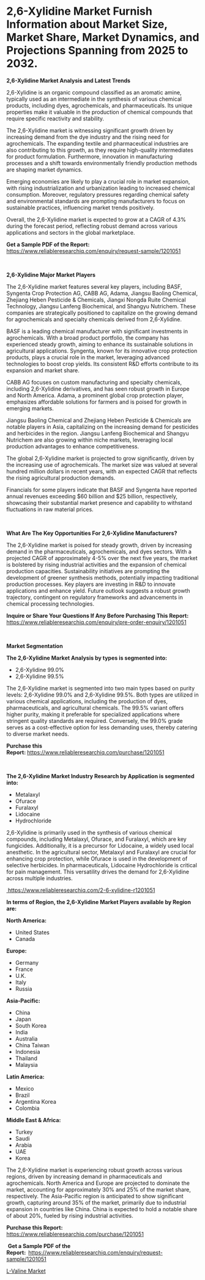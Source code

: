 <p><h1>2,6-Xylidine Market Furnish Information about Market Size, Market Share, Market Dynamics, and Projections Spanning from 2025 to 2032.</h1></p><p><strong>2,6-Xylidine Market Analysis and Latest Trends</strong></p>
<p><p>2,6-Xylidine is an organic compound classified as an aromatic amine, typically used as an intermediate in the synthesis of various chemical products, including dyes, agrochemicals, and pharmaceuticals. Its unique properties make it valuable in the production of chemical compounds that require specific reactivity and stability.</p><p>The 2,6-Xylidine market is witnessing significant growth driven by increasing demand from the dye industry and the rising need for agrochemicals. The expanding textile and pharmaceutical industries are also contributing to this growth, as they require high-quality intermediates for product formulation. Furthermore, innovation in manufacturing processes and a shift towards environmentally friendly production methods are shaping market dynamics.</p><p>Emerging economies are likely to play a crucial role in market expansion, with rising industrialization and urbanization leading to increased chemical consumption. Moreover, regulatory pressures regarding chemical safety and environmental standards are prompting manufacturers to focus on sustainable practices, influencing market trends positively.</p><p>Overall, the 2,6-Xylidine market is expected to grow at a CAGR of 4.3% during the forecast period, reflecting robust demand across various applications and sectors in the global marketplace.</p></p>
<p><strong>Get a Sample PDF of the Report:&nbsp;</strong> <a href="https://www.reliableresearchiq.com/enquiry/request-sample/1201051?utm_campaign=2580&utm_medium=2&utm_source=Github&utm_content=ia&utm_term=22032025&utm_id=26-xylidine">https://www.reliableresearchiq.com/enquiry/request-sample/1201051</a></p>
<p>&nbsp;</p>
<p><strong>2,6-Xylidine Major Market Players</strong></p>
<p><p>The 2,6-Xylidine market features several key players, including BASF, Syngenta Crop Protection AG, CABB AG, Adama, Jiangsu Baoling Chemical, Zhejiang Heben Pesticide & Chemicals, Jiangxi Nongda Ruite Chemical Technology, Jiangsu Lanfeng Biochemical, and Shangyu Nutrichem. These companies are strategically positioned to capitalize on the growing demand for agrochemicals and specialty chemicals derived from 2,6-Xylidine.</p><p>BASF is a leading chemical manufacturer with significant investments in agrochemicals. With a broad product portfolio, the company has experienced steady growth, aiming to enhance its sustainable solutions in agricultural applications. Syngenta, known for its innovative crop protection products, plays a crucial role in the market, leveraging advanced technologies to boost crop yields. Its consistent R&D efforts contribute to its expansion and market share.</p><p>CABB AG focuses on custom manufacturing and specialty chemicals, including 2,6-Xylidine derivatives, and has seen robust growth in Europe and North America. Adama, a prominent global crop protection player, emphasizes affordable solutions for farmers and is poised for growth in emerging markets.</p><p>Jiangsu Baoling Chemical and Zhejiang Heben Pesticide & Chemicals are notable players in Asia, capitalizing on the increasing demand for pesticides and herbicides in the region. Jiangsu Lanfeng Biochemical and Shangyu Nutrichem are also growing within niche markets, leveraging local production advantages to enhance competitiveness.</p><p>The global 2,6-Xylidine market is projected to grow significantly, driven by the increasing use of agrochemicals. The market size was valued at several hundred million dollars in recent years, with an expected CAGR that reflects the rising agricultural production demands.</p><p>Financials for some players indicate that BASF and Syngenta have reported annual revenues exceeding $60 billion and $25 billion, respectively, showcasing their substantial market presence and capability to withstand fluctuations in raw material prices.</p></p>
<p>&nbsp;</p>
<p><strong>What Are The Key Opportunities For 2,6-Xylidine Manufacturers?</strong></p>
<p><p>The 2,6-Xylidine market is poised for steady growth, driven by increasing demand in the pharmaceuticals, agrochemicals, and dyes sectors. With a projected CAGR of approximately 4-5% over the next five years, the market is bolstered by rising industrial activities and the expansion of chemical production capacities. Sustainability initiatives are prompting the development of greener synthesis methods, potentially impacting traditional production processes. Key players are investing in R&D to innovate applications and enhance yield. Future outlook suggests a robust growth trajectory, contingent on regulatory frameworks and advancements in chemical processing technologies.</p></p>
<p><strong>Inquire or Share Your Questions If Any Before Purchasing This Report:</strong> <a href="https://www.reliableresearchiq.com/enquiry/pre-order-enquiry/1201051?utm_campaign=2580&utm_medium=2&utm_source=Github&utm_content=ia&utm_term=22032025&utm_id=26-xylidine">https://www.reliableresearchiq.com/enquiry/pre-order-enquiry/1201051</a></p>
<p>&nbsp;</p>
<p><strong>Market Segmentation</strong></p>
<p><strong>The 2,6-Xylidine Market Analysis by types is segmented into:</strong></p>
<p><ul><li>2,6-Xylidine 99.0%</li><li>2,6-Xylidine 99.5%</li></ul></p>
<p><p>The 2,6-Xylidine market is segmented into two main types based on purity levels: 2,6-Xylidine 99.0% and 2,6-Xylidine 99.5%. Both types are utilized in various chemical applications, including the production of dyes, pharmaceuticals, and agricultural chemicals. The 99.5% variant offers higher purity, making it preferable for specialized applications where stringent quality standards are required. Conversely, the 99.0% grade serves as a cost-effective option for less demanding uses, thereby catering to diverse market needs.</p></p>
<p><strong>Purchase this Report:&nbsp;</strong><a href="https://www.reliableresearchiq.com/purchase/1201051?utm_campaign=2580&utm_medium=2&utm_source=Github&utm_content=ia&utm_term=22032025&utm_id=26-xylidine">https://www.reliableresearchiq.com/purchase/1201051</a></p>
<p>&nbsp;</p>
<p><strong>The 2,6-Xylidine Market Industry Research by Application is segmented into:</strong></p>
<p><ul><li>Metalaxyl</li><li>Ofurace</li><li>Furalaxyl</li><li>Lidocaine</li><li>Hydrochloride</li></ul></p>
<p><p>2,6-Xylidine is primarily used in the synthesis of various chemical compounds, including Metalaxyl, Ofurace, and Furalaxyl, which are key fungicides. Additionally, it is a precursor for Lidocaine, a widely used local anesthetic. In the agricultural sector, Metalaxyl and Furalaxyl are crucial for enhancing crop protection, while Ofurace is used in the development of selective herbicides. In pharmaceuticals, Lidocaine Hydrochloride is critical for pain management. This versatility drives the demand for 2,6-Xylidine across multiple industries.</p></p>
<p><a href="https://www.reliableresearchiq.com/2-6-xylidine-r1201051?utm_campaign=2580&utm_medium=2&utm_source=Github&utm_content=ia&utm_term=22032025&utm_id=26-xylidine">&nbsp;https://www.reliableresearchiq.com/2-6-xylidine-r1201051</a></p>
<p><strong>In terms of Region, the 2,6-Xylidine Market Players available by Region are:</strong></p>
<p>
    <p> <strong> North America: </strong>
        <ul>
            <li>United States</li>
            <li>Canada</li>
        </ul>
        </p> 
    <p> <strong> Europe: </strong>
        <ul>
            <li>Germany</li>
            <li>France</li>
            <li>U.K.</li>
            <li>Italy</li>
            <li>Russia</li>
        </ul>
        </p> 
    <p> <strong> Asia-Pacific: </strong>
        <ul>
            <li>China</li>
            <li>Japan</li>
            <li>South Korea</li>
            <li>India</li>
            <li>Australia</li>
            <li>China Taiwan</li>
            <li>Indonesia</li>
            <li>Thailand</li>
            <li>Malaysia</li>
        </ul>
        </p> 
    <p> <strong> Latin America: </strong>
        <ul>
            <li>Mexico</li>
            <li>Brazil</li>
            <li>Argentina Korea</li>
            <li>Colombia</li>
        </ul>
        </p> 
    <p> <strong> Middle East & Africa: </strong>
        <ul>
            <li>Turkey</li>
            <li>Saudi</li>
            <li>Arabia</li>
            <li>UAE</li>
            <li>Korea</li>
        </ul>
    </p>
    </p>
<p><p>The 2,6-Xylidine market is experiencing robust growth across various regions, driven by increasing demand in pharmaceuticals and agrochemicals. North America and Europe are projected to dominate the market, accounting for approximately 30% and 25% of the market share, respectively. The Asia-Pacific region is anticipated to show significant growth, capturing around 35% of the market, primarily due to industrial expansion in countries like China. China is expected to hold a notable share of about 20%, fueled by rising industrial activities.</p></p>
<p><strong>Purchase this Report: </strong><a href="https://www.reliableresearchiq.com/purchase/1201051?utm_campaign=2580&utm_medium=2&utm_source=Github&utm_content=ia&utm_term=22032025&utm_id=26-xylidine">https://www.reliableresearchiq.com/purchase/1201051</a></p>
<p>&nbsp;<strong>Get a Sample PDF of the Report:&nbsp;&nbsp;</strong><a href="https://www.reliableresearchiq.com/enquiry/request-sample/1201051?utm_campaign=2580&utm_medium=2&utm_source=Github&utm_content=ia&utm_term=22032025&utm_id=26-xylidine">https://www.reliableresearchiq.com/enquiry/request-sample/1201051</a></p>
<p><strong></strong></p>
<p><p><a href="https://github.com/bolalfredia7777/Market-Research-Report-List-1/blob/main/l-valine-market.md?utm_campaign=2580&utm_medium=2&utm_source=Github&utm_content=ia&utm_term=22032025&utm_id=26-xylidine">L-Valine Market</a></p></p>